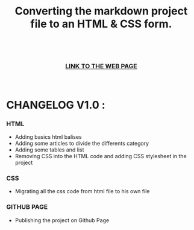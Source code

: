 # <p align="center">Converting the markdown project file to an **HTML** & **CSS** form.</p><br>
### <p align="center"> <a href="https://saphido.github.io/markdown-to-html/">LINK TO THE WEB PAGE</a> </p><br>


# CHANGELOG V1.0 :

### HTML

* Adding basics html balises
* Adding some articles to divide the differents category
* Adding some tables and list
* Removing CSS into the HTML code and adding CSS stylesheet in the project

### CSS

* Migrating all the css code from html file to his own file

### GITHUB PAGE

* Publishing the project on Github Page

